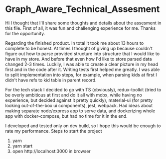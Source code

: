 # Graph_Aware_Technical_Assesment
Hi I thought that I'll share some thoughts and details about the assesment in this file. First of all, it was fun and challenging experience for me. Thanks for the opportunity.

Regarding the finished product. In total it took me about 13 hours to complete to be honest. At times I thought of giving up because couldn't figure out how to parse provided structure into structure that I would like to have in my store. And before that even how I'd like to store parsed data changed 2-3 times. Luckily, I was able to create a clear picture in my head first and in the code after it. Writing tests first helped me greatly. I was able to split implementation into steps, for example, when parsing kids at first I didn't have refs to kid table in parent record.

For the tech stack I decided to go with TS (obviously), redux-toolkit (tried to be overly ambitious at first and do it all with mobx, while having no experience, but decided against it pretty quickly), material-ui (for pretty looking out-of-the-box ui components), jest, webpack. Had ideas about making separate node/express app to serve data, and dockerizing whole app with docker-compose, but had no time for it in the end.

I developed and tested only on dev build, so I hope this would be enough to rate my performance.
Steps to start the project
1) yarn
2) yarn start
3) open http://localhost:3000 in browser
